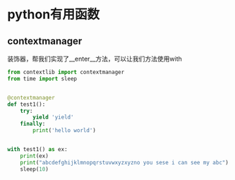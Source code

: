 # python有用函数
## contextmanager
装饰器，帮我们实现了__enter__方法，可以让我们方法使用with
```python
from contextlib import contextmanager
from time import sleep


@contextmanager
def test1():
    try:
        yield 'yield'
    finally:
        print('hello world')


with test1() as ex:
    print(ex)
    print("abcdefghijklmnopqrstuvwxyzxyzno you sese i can see my abc")
    sleep(10)

```